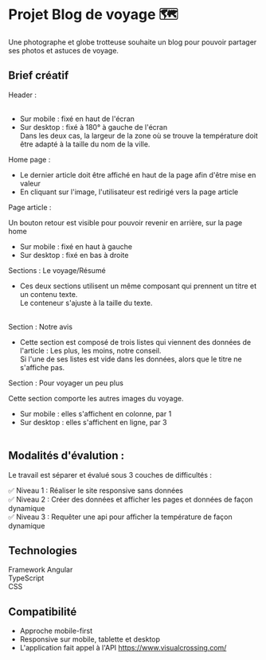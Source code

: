 # Projet Blog de voyage 🗺️

Une photographe et globe trotteuse souhaite un blog pour pouvoir partager ses photos et astuces de voyage.

## Brief créatif
Header : <br><br>

- Sur mobile : fixé en haut de l'écran <br>
- Sur desktop : fixé à 180° à gauche de l'écran <br>
Dans les deux cas, la largeur de la zone où se trouve la température doit être adapté à la taille du nom de la ville. <br>

Home page : <br>

- Le dernier article doit être affiché en haut de la page afin d'être mise en valeur <br>
- En cliquant sur l'image, l'utilisateur est redirigé vers la page article <br>

Page article : <br>

Un bouton retour est visible pour pouvoir revenir en arrière, sur la page home <br>
- Sur mobile : fixé en haut à gauche <br>
- Sur desktop : fixé en bas à droite <br>

Sections : Le voyage/Résumé <br>

- Ces deux sections utilisent un même composant qui prennent un titre et un contenu texte. <br>
Le conteneur s'ajuste à la taille du texte. <br><br>

Section : Notre avis <br>

- Cette section est composé de trois listes qui viennent des données de l'article : Les plus, les moins, notre conseil. <br>
Si l'une de ses listes est vide dans les données, alors que le titre ne s'affiche pas. <br>

Section : Pour voyager un peu plus <br>

Cette section comporte les autres images du voyage. <br>
- Sur mobile : elles s'affichent en colonne, par 1
- Sur desktop : elles s'affichent en ligne, par 3 <br><br>

## Modalités d'évalution :
Le travail est séparer et évalué sous 3 couches de difficultés :

:white_check_mark: Niveau 1 : Réaliser le site responsive sans données <br>
:white_check_mark: Niveau 2 : Créer des données et afficher les pages et données de façon dynamique <br>
:white_check_mark: Niveau 3 : Requêter une api pour afficher la température de façon dynamique

## Technologies
Framework Angular <br>
TypeScript <br>
CSS

## Compatibilité

- Approche mobile-first <br>
- Responsive sur mobile, tablette et desktop <br>
- L'application fait appel à l'API https://www.visualcrossing.com/

